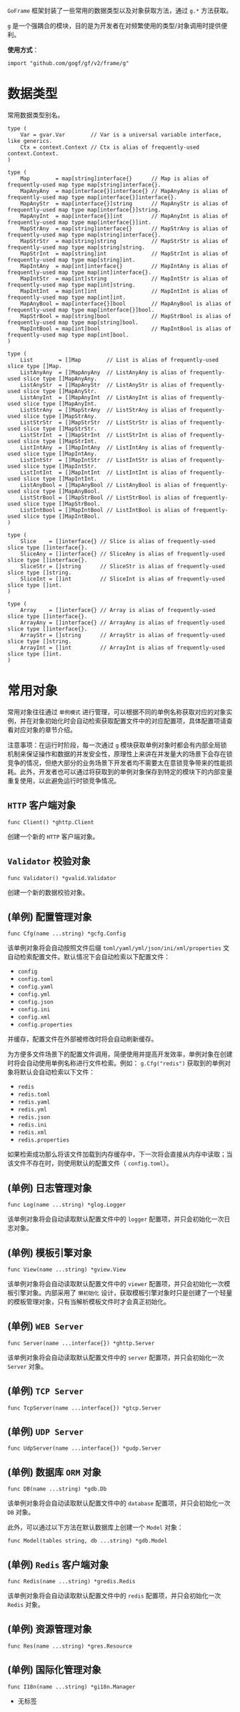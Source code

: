 `GoFrame` 框架封装了一些常用的数据类型以及对象获取方法，通过 `g.*` 方法获取。

`g` 是一个强耦合的模块，目的是为开发者在对频繁使用的类型/对象调用时提供便利。

**使用方式**：

```
import "github.com/gogf/gf/v2/frame/g"
```

# 数据类型

常用数据类型别名。

```
type (
	Var = gvar.Var        // Var is a universal variable interface, like generics.
	Ctx = context.Context // Ctx is alias of frequently-used context.Context.
)

type (
	Map        = map[string]interface{}      // Map is alias of frequently-used map type map[string]interface{}.
	MapAnyAny  = map[interface{}]interface{} // MapAnyAny is alias of frequently-used map type map[interface{}]interface{}.
	MapAnyStr  = map[interface{}]string      // MapAnyStr is alias of frequently-used map type map[interface{}]string.
	MapAnyInt  = map[interface{}]int         // MapAnyInt is alias of frequently-used map type map[interface{}]int.
	MapStrAny  = map[string]interface{}      // MapStrAny is alias of frequently-used map type map[string]interface{}.
	MapStrStr  = map[string]string           // MapStrStr is alias of frequently-used map type map[string]string.
	MapStrInt  = map[string]int              // MapStrInt is alias of frequently-used map type map[string]int.
	MapIntAny  = map[int]interface{}         // MapIntAny is alias of frequently-used map type map[int]interface{}.
	MapIntStr  = map[int]string              // MapIntStr is alias of frequently-used map type map[int]string.
	MapIntInt  = map[int]int                 // MapIntInt is alias of frequently-used map type map[int]int.
	MapAnyBool = map[interface{}]bool        // MapAnyBool is alias of frequently-used map type map[interface{}]bool.
	MapStrBool = map[string]bool             // MapStrBool is alias of frequently-used map type map[string]bool.
	MapIntBool = map[int]bool                // MapIntBool is alias of frequently-used map type map[int]bool.
)

type (
	List        = []Map        // List is alias of frequently-used slice type []Map.
	ListAnyAny  = []MapAnyAny  // ListAnyAny is alias of frequently-used slice type []MapAnyAny.
	ListAnyStr  = []MapAnyStr  // ListAnyStr is alias of frequently-used slice type []MapAnyStr.
	ListAnyInt  = []MapAnyInt  // ListAnyInt is alias of frequently-used slice type []MapAnyInt.
	ListStrAny  = []MapStrAny  // ListStrAny is alias of frequently-used slice type []MapStrAny.
	ListStrStr  = []MapStrStr  // ListStrStr is alias of frequently-used slice type []MapStrStr.
	ListStrInt  = []MapStrInt  // ListStrInt is alias of frequently-used slice type []MapStrInt.
	ListIntAny  = []MapIntAny  // ListIntAny is alias of frequently-used slice type []MapIntAny.
	ListIntStr  = []MapIntStr  // ListIntStr is alias of frequently-used slice type []MapIntStr.
	ListIntInt  = []MapIntInt  // ListIntInt is alias of frequently-used slice type []MapIntInt.
	ListAnyBool = []MapAnyBool // ListAnyBool is alias of frequently-used slice type []MapAnyBool.
	ListStrBool = []MapStrBool // ListStrBool is alias of frequently-used slice type []MapStrBool.
	ListIntBool = []MapIntBool // ListIntBool is alias of frequently-used slice type []MapIntBool.
)

type (
	Slice    = []interface{} // Slice is alias of frequently-used slice type []interface{}.
	SliceAny = []interface{} // SliceAny is alias of frequently-used slice type []interface{}.
	SliceStr = []string      // SliceStr is alias of frequently-used slice type []string.
	SliceInt = []int         // SliceInt is alias of frequently-used slice type []int.
)

type (
	Array    = []interface{} // Array is alias of frequently-used slice type []interface{}.
	ArrayAny = []interface{} // ArrayAny is alias of frequently-used slice type []interface{}.
	ArrayStr = []string      // ArrayStr is alias of frequently-used slice type []string.
	ArrayInt = []int         // ArrayInt is alias of frequently-used slice type []int.
)
```

# 常用对象

常用对象往往通过 `单例模式` 进行管理，可以根据不同的单例名称获取对应的对象实例，并在对象初始化时会自动检索获取配置文件中的对应配置项，具体配置项请查看对应对象的章节介绍。

注意事项：在运行时阶段，每一次通过 `g` 模块获取单例对象时都会有内部全局锁机制来保证操作和数据的并发安全性，原理性上来讲在并发量大的场景下会存在锁竞争的情况，但绝大部分的业务场景下开发者均不需要太在意锁竞争带来的性能损耗。此外，开发者也可以通过将获取到的单例对象保存到特定的模块下的内部变量重复使用，以此避免运行时锁竞争情况。

## `HTTP` 客户端对象

```
func Client() *ghttp.Client
```

创建一个新的 `HTTP` 客户端对象。

## `Validator` 校验对象

```
func Validator() *gvalid.Validator
```

创建一个新的数据校验对象。

## (单例) 配置管理对象

```
func Cfg(name ...string) *gcfg.Config
```

该单例对象将会自动按照文件后缀 `toml/yaml/yml/json/ini/xml/properties` 文自动检索配置文件。默认情况下会自动检索以下配置文件：

- `config`
- `config.toml`
- `config.yaml`
- `config.yml`
- `config.json`
- `config.ini`
- `config.xml`
- `config.properties`

并缓存，配置文件在外部被修改时将会自动刷新缓存。

为方便多文件场景下的配置文件调用，简便使用并提高开发效率，单例对象在创建时将会自动使用单例名称进行文件检索。例如： `g.Cfg("redis")` 获取到的单例对象将默认会自动检索以下文件：

- `redis`
- `redis.toml`
- `redis.yaml`
- `redis.yml`
- `redis.json`
- `redis.ini`
- `redis.xml`
- `redis.properties`

如果检索成功那么将该文件加载到内存缓存中，下一次将会直接从内存中读取；当该文件不存在时，则使用默认的配置文件（ `config.toml`）。

## (单例) 日志管理对象

```
func Log(name ...string) *glog.Logger
```

该单例对象将会自动读取默认配置文件中的 `logger` 配置项，并只会初始化一次日志对象。

## (单例) 模板引擎对象

```
func View(name ...string) *gview.View
```

该单例对象将会自动读取默认配置文件中的 `viewer` 配置项，并只会初始化一次模板引擎对象。内部采用了 `懒初始化` 设计，获取模板引擎对象时只是创建了一个轻量的模板管理对象，只有当解析模板文件时才会真正初始化。

## (单例) `WEB Server`

```
func Server(name ...interface{}) *ghttp.Server
```

该单例对象将会自动读取默认配置文件中的 `server` 配置项，并只会初始化一次 `Server` 对象。

## (单例) `TCP Server`

```
func TcpServer(name ...interface{}) *gtcp.Server
```

## (单例) `UDP Server`

```
func UdpServer(name ...interface{}) *gudp.Server
```

## (单例) 数据库 `ORM` 对象

```
func DB(name ...string) *gdb.Db
```

该单例对象将会自动读取默认配置文件中的 `database` 配置项，并只会初始化一次 `DB` 对象。

此外，可以通过以下方法在默认数据库上创建一个 `Model` 对象：

```
func Model(tables string, db ...string) *gdb.Model
```

## (单例) `Redis` 客户端对象

```
func Redis(name ...string) *gredis.Redis
```

该单例对象将会自动读取默认配置文件中的 `redis` 配置项，并只会初始化一次 `Redis` 对象。

## (单例) 资源管理对象

```
func Res(name ...string) *gres.Resource
```

## (单例) 国际化管理对象

```
func I18n(name ...string) *gi18n.Manager
```

- 无标签